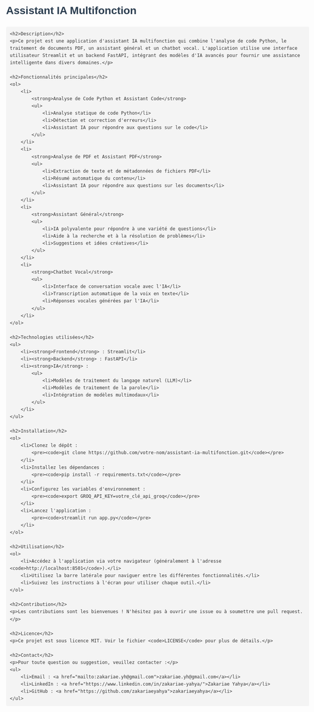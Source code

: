 <!DOCTYPE html>
<html lang="fr">
<head>
    <meta charset="UTF-8">
    <meta name="viewport" content="width=device-width, initial-scale=1.0">
    <title>Assistant IA Multifonction</title>
    <style>
        body {
            font-family: Arial, sans-serif;
            line-height: 1.6;
            color: #333;
            max-width: 800px;
            margin: 0 auto;
            padding: 20px;
        }
        h1, h2 {
            color: #2c3e50;
        }
        code {
            background-color: #f4f4f4;
            padding: 2px 4px;
            border-radius: 4px;
        }
        pre {
            background-color: #f4f4f4;
            padding: 10px;
            border-radius: 4px;
            overflow-x: auto;
        }
    </style>
</head>
<body>
    <h1>Assistant IA Multifonction</h1>
    
    <h2>Description</h2>
    <p>Ce projet est une application d'assistant IA multifonction qui combine l'analyse de code Python, le traitement de documents PDF, un assistant général et un chatbot vocal. L'application utilise une interface utilisateur Streamlit et un backend FastAPI, intégrant des modèles d'IA avancés pour fournir une assistance intelligente dans divers domaines.</p>
    
    <h2>Fonctionnalités principales</h2>
    <ol>
        <li>
            <strong>Analyse de Code Python et Assistant Code</strong>
            <ul>
                <li>Analyse statique de code Python</li>
                <li>Détection et correction d'erreurs</li>
                <li>Assistant IA pour répondre aux questions sur le code</li>
            </ul>
        </li>
        <li>
            <strong>Analyse de PDF et Assistant PDF</strong>
            <ul>
                <li>Extraction de texte et de métadonnées de fichiers PDF</li>
                <li>Résumé automatique du contenu</li>
                <li>Assistant IA pour répondre aux questions sur les documents</li>
            </ul>
        </li>
        <li>
            <strong>Assistant Général</strong>
            <ul>
                <li>IA polyvalente pour répondre à une variété de questions</li>
                <li>Aide à la recherche et à la résolution de problèmes</li>
                <li>Suggestions et idées créatives</li>
            </ul>
        </li>
        <li>
            <strong>Chatbot Vocal</strong>
            <ul>
                <li>Interface de conversation vocale avec l'IA</li>
                <li>Transcription automatique de la voix en texte</li>
                <li>Réponses vocales générées par l'IA</li>
            </ul>
        </li>
    </ol>
    
    <h2>Technologies utilisées</h2>
    <ul>
        <li><strong>Frontend</strong> : Streamlit</li>
        <li><strong>Backend</strong> : FastAPI</li>
        <li><strong>IA</strong> :
            <ul>
                <li>Modèles de traitement du langage naturel (LLM)</li>
                <li>Modèles de traitement de la parole</li>
                <li>Intégration de modèles multimodaux</li>
            </ul>
        </li>
    </ul>
    
    <h2>Installation</h2>
    <ol>
        <li>Clonez le dépôt :
            <pre><code>git clone https://github.com/votre-nom/assistant-ia-multifonction.git</code></pre>
        </li>
        <li>Installez les dépendances :
            <pre><code>pip install -r requirements.txt</code></pre>
        </li>
        <li>Configurez les variables d'environnement :
            <pre><code>export GROQ_API_KEY=votre_clé_api_groq</code></pre>
        </li>
        <li>Lancez l'application :
            <pre><code>streamlit run app.py</code></pre>
        </li>
    </ol>
    
    <h2>Utilisation</h2>
    <ol>
        <li>Accédez à l'application via votre navigateur (généralement à l'adresse <code>http://localhost:8501</code>).</li>
        <li>Utilisez la barre latérale pour naviguer entre les différentes fonctionnalités.</li>
        <li>Suivez les instructions à l'écran pour utiliser chaque outil.</li>
    </ol>
    
    <h2>Contribution</h2>
    <p>Les contributions sont les bienvenues ! N'hésitez pas à ouvrir une issue ou à soumettre une pull request.</p>
    
    <h2>Licence</h2>
    <p>Ce projet est sous licence MIT. Voir le fichier <code>LICENSE</code> pour plus de détails.</p>
    
    <h2>Contact</h2>
    <p>Pour toute question ou suggestion, veuillez contacter :</p>
    <ul>
        <li>Email : <a href="mailto:zakariae.yh@gmail.com">zakariae.yh@gmail.com</a></li>
        <li>LinkedIn : <a href="https://www.linkedin.com/in/zakariae-yahya/">Zakariae Yahya</a></li>
        <li>GitHub : <a href="https://github.com/zakariaeyahya">zakariaeyahya</a></li>
    </ul>
</body>
</html>

